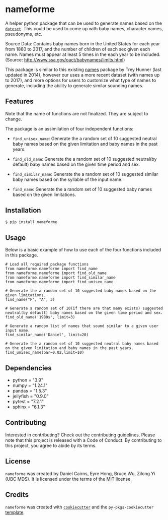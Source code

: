 # nameforme

A helper python package that can be used to generate names based on the [`dateset`](https://raw.githubusercontent.com/rfordatascience/tidytuesday/master/data/2022/2022-03-22/babynames.csv). This could be used to come up with baby names, character names, pseudonyms, etc. 

Source Data: Contains baby names born in the United States for each year from 1880 to 2017, and the number of children of each sex given each name. Names must appear at least 5 times in the each year to be included. (Source: http://www.ssa.gov/oact/babynames/limits.html)

This package is similar to this existing [names](https://pypi.org/project/names/) package by Trey Hunner (last updated in 2014), however our uses a more recent dataset (with names up to 2017), and more options for users to customize what type of names to generate, including the ability to generate similar sounding names.

## Features
Note that the name of functions are not finalized. They are subject to change.

The package is an assimilation of four independent functions:

- `find_unisex_name`: Generate the a random set of 10 suggested neutral baby names based on the given limitation and baby names in the past years.

- `find_old_name`: Generate the a random set of 10 suggested neutral(by default) baby names based on the given time period and sex.

- `find_similar_name`: Generate the a random set of 10 suggested similar baby names based on the syllable of the input name. 

- `find_name`: Generate the a random set of 10 suggested baby names based on the given limitations.

## Installation

```bash
$ pip install nameforme
```

## Usage

Below is a basic example of how to use each of the four functions included in this package.

```
# Load all required package functions
from nameforme.nameforme import find_name
from nameforme.nameforme import find_old_name
from nameforme.nameforme import find_similar_name
from nameforme.nameforme import find_unisex_name

# Generate the a random set of 10 suggested baby names based on the given limitations.
find_name("F", "A", 3)

# Generate a random set of 10(if there are that many exists) suggested neutral(by default) baby names based on the given time period and sex.
find_old_name('1980s', limit=3)

# Generate a random list of names that sound similar to a given user input name.
find_similar_name('Daniel', limit=20)

# Generate the a random set of 10 suggested neutral baby names based on the given limitation and baby names in the past years.
find_unisex_name(bar=0.02,limit=10)
```

## Dependencies
- python = "3.9"
- numpy = "1.24.1"
- pandas = "1.5.3"
- jellyfish = "0.9.0"
- pytest = "7.2.1"
- sphinx = "6.1.3"

## Contributing

Interested in contributing? Check out the contributing guidelines. Please note that this project is released with a Code of Conduct. By contributing to this project, you agree to abide by its terms.

## License

`nameforme` was created by Daniel Cairns, Eyre Hong, Bruce Wu, Zilong Yi (UBC MDS). It is licensed under the terms of the MIT license.

## Credits

`nameforme` was created with [`cookiecutter`](https://cookiecutter.readthedocs.io/en/latest/) and the `py-pkgs-cookiecutter` [template](https://github.com/py-pkgs/py-pkgs-cookiecutter).
